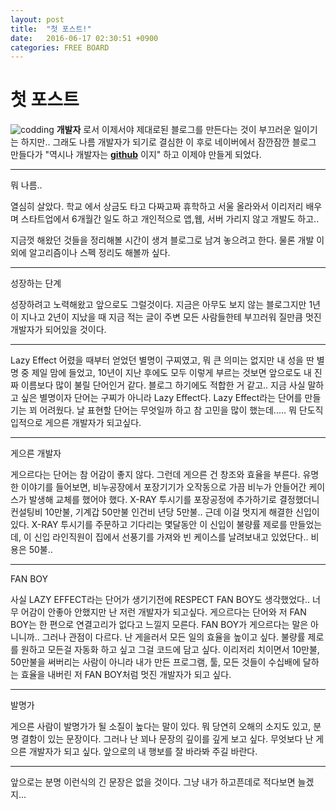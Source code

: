 ```yaml
---
layout: post
title:  "첫 포스트!"
date:   2016-06-17 02:30:51 +0900
categories: FREE BOARD
---
```


# 첫 포스트

![codding](https://images.unsplash.com/photo-1454165205744-3b78555e5572?ixlib=rb-0.3.5&q=80&fm=jpg&crop=entropy&s=ca8c08d17555247f7580691500bb5351)
**개발자** 로서 이제서야 제대로된 블로그를 만든다는 것이 부끄러운 일이기는 하지만.. 그래도 나름 개발자가 되기로 결심한 이 후로 네이버에서 잠깐잠깐 블로그 만들다가 "역시나 개발자는 **[github](github)** 이지" 하고 이제야 만들게 되었다.
- - -
뭐 나름..

열심히 살았다. 학교 에서 상금도 타고 다짜고짜 휴학하고 서울 올라와서 이리저리 배우며 스타트업에서 6개월간 일도 하고 개인적으로 앱,웹, 서버 가리지 않고 개발도 하고..

지금껏 해왔던 것들을 정리해볼 시간이 생겨 블로그로 남겨 놓으려고 한다. 물론 개발 이외에 알고리즘이나 스펙 정리도 해볼까 싶다.
- - -
성장하는 단계

성장하려고 노력해왔고 앞으로도 그럴것이다. 지금은 아무도 보지 않는 블로그지만 1년이 지나고 2년이 지났을 때 지금 적는 글이 주변 모든 사람들한테 부끄러워 질만큼 멋진 개발자가 되어있을 것이다.
- - -
Lazy Effect
어렸을 때부터 얻었던 별명이 구찌였고, 뭐 큰 의미는 없지만 내 성을 딴 별명 중 제일 맘에 들었고, 10년이 지난 후에도 모두 이렇게 부르는 것보면 앞으로도 내 진짜 이름보다 많이 불릴 단어인거 같다. 블로그 하기에도 적합한 거 같고.. 지금 사실 말하고 싶은 별명이자 단어는 구찌가 아니라 Lazy Effect다.
Lazy Effect라는 단어를 만들기는 꾀 어려웠다. 날 표현할 단어는 무엇일까 하고 참 고민을 많이 했는데..... 뭐 단도직입적으로 게으른 개발자가 되고싶다.


- - -
게으른 개발자

게으르다는 단어는 참 어감이 좋지 않다. 그런데 게으른 건 창조와 효율을 부른다. 유명한 이야기를 들어보면, 비누공장에서 포장기기가 오작동으로 가끔 비누가 안들어간 케이스가 발생해 교체를 했어야 했다. X-RAY 투시기를 포장공정에 추가하기로 결정했더니 컨설팅비 10만불, 기계갑 50만불 인건비 년당 5만불.. 근데 이걸 멋지게 해결한 신입이 있다. X-RAY 투시기를 주문하고 기다리는 몇달동안 이 신입이 불량률 제로를 만들었는데, 이 신입 라인직원이 집에서 선풍기를 가져와 빈 케이스를 날려보내고 있었단다.. 비용은 50불..
- - -
FAN BOY

사실 LAZY EFFECT라는 단어가 생기기전에 RESPECT FAN BOY도 생각했었다.. 너무 어감이 안좋아 안했지만 난 저런 개발자가 되고싶다.
게으르다는 단어와 저 FAN BOY는 한 편으로 연결고리가 없다고 느낄지 모른다. FAN BOY가 게으르다는 말은 아니니까.. 그러나 관점이 다르다. 난 게을러서 모든 일의 효율을 높이고 싶다. 불량률 제로를 원하고 모든걸 자동화 하고 싶고 그걸 코드에 담고 싶다. 이리저리 치이면서 10만불, 50만불을 써버리는 사람이 아니라 내가 만든 프로그램, 툴, 모든 것들이 수십배에 달하는 효율을 내버린 저 FAN BOY처럼 멋진 개발자가 되고 싶다.
- - -
발명가

게으른 사람이 발명가가 될 소질이 높다는 말이 있다. 뭐 당연히 오해의 소지도 있고, 분명 결함이 있는 문장이다. 그러나 난 꾀나 문장의 깊이를 깊게 보고 싶다. 무엇보다 난 게으른 개발자가 되고 싶다. 앞으로의 내 행보를 잘 바라봐 주길 바란다.

- - -
앞으로는 분명 이런식의 긴 문장은 없을 것이다.
그냥 내가 하고픈데로 적다보면 늘겠지... 

